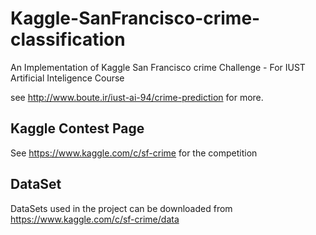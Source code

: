 # Kaggle-SanFrancisco-crime-classification
An Implementation of Kaggle San Francisco crime Challenge - For IUST Artificial Inteligence Course

see http://www.boute.ir/iust-ai-94/crime-prediction for more.

## Kaggle Contest Page

See https://www.kaggle.com/c/sf-crime for the competition

## DataSet

DataSets used in the project can be downloaded from https://www.kaggle.com/c/sf-crime/data
